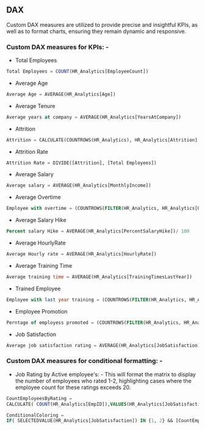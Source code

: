 ## DAX
Custom DAX measures are utilized to provide precise and insightful KPIs, as well as to format charts, ensuring they remain dynamic and responsive.

### Custom DAX measures for KPIs: -

+ Total Employees
``` SQL
Total Employees = COUNT(HR_Analytics[EmployeeCount])
```

+ Average Age
``` SQL
Average Age = AVERAGE(HR_Analytics[Age]) 
```

+ Average Tenure
``` SQL
Average years at company = AVERAGE(HR_Analytics[YearsAtCompany])
```

+ Attrition
``` SQL
Attrition = CALCULATE(COUNTROWS(HR_Analytics), HR_Analytics[Attrition] = 1)
```

+ Attrition Rate
``` SQL
Attrition Rate = DIVIDE([Attrition], [Total Employees])
```

+ Average Salary
``` SQL
Average salary = AVERAGE(HR_Analytics[MonthlyIncome])
```

+ Average Overtime
``` SQL
Employee with overtime = (COUNTROWS(FILTER(HR_Analytics, HR_Analytics[OverTime] = "Yes"))/COUNTROWS(HR_Analytics))
```

+ Average Salary Hike
``` SQL
Percent salary Hike = AVERAGE(HR_Analytics[PercentSalaryHike])/ 100
```

+ Average HourlyRate
``` SQL
Average Hourly rate = AVERAGE(HR_Analytics[HourlyRate])
```

+ Average Training Time
``` SQL
Average training time = AVERAGE(HR_Analytics[TrainingTimesLastYear])
```

+ Trained Employee
``` SQL
Employee with last year training = (COUNTROWS(FILTER(HR_Analytics, HR_Analytics[TrainingTimesLastYear] > 0)) / COUNTROWS(HR_Analytics))
```

+ Employee Promotion
``` SQL
Perntage of employess promoted = (COUNTROWS(FILTER(HR_Analytics, HR_Analytics[YearsSinceLastPromotion] > 0)) / COUNTROWS(HR_Analytics))
```

+ Job Satisfaction
``` SQL
Average job satisfaction rating = AVERAGE(HR_Analytics[JobSatisfaction])
```
### Custom DAX measures for conditional formatting: -

+ Job Rating by Active employee's: - This will format the matrix to display the number of employees who rated 1-2, highlighting cases where the employee count for these ratings exceeds 20.
``` SQL
CountEmployeesByRating = 
CALCULATE( COUNT(HR_Analytics[EmpID]),VALUES(HR_Analytics[JobSatisfaction]) )
```
``` SQL
ConditionalColoring = 
IF( SELECTEDVALUE(HR_Analytics[JobSatisfaction]) IN {1, 2} && [CountEmployeesByRating] > 20,  "#FF0000", "#FFFFFF" )
```
